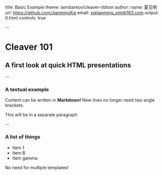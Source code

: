 title: Basic Example
theme: iamstarkov/cleaver-ribbon
author:
  name: 夏见明
  url: https://github.com/JianmingXia
  email: xiajianming_xjm@163.com
output: 0.html
controls: true

--

# Cleaver 101
## A first look at quick HTML presentations

--

### A textual example

Content can be written in **Markdown!** New lines no longer need two angle brackets.

This will be in a separate paragraph

--

### A list of things

* Item 1
* Item B
* Item gamma

No need for multiple templates!